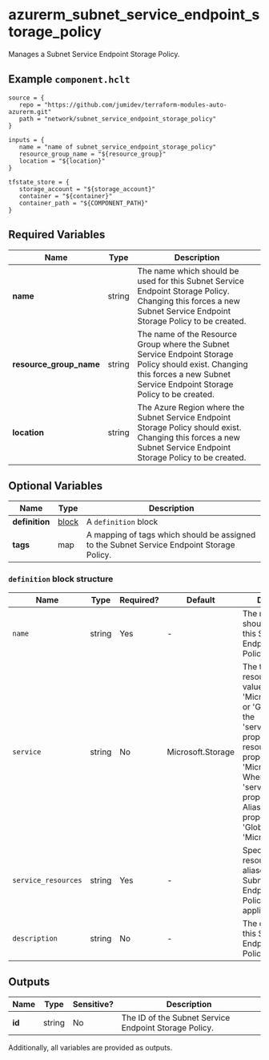 # azurerm_subnet_service_endpoint_storage_policy

Manages a Subnet Service Endpoint Storage Policy.

## Example `component.hclt`

```hcl
source = {
   repo = "https://github.com/jumidev/terraform-modules-auto-azurerm.git"   
   path = "network/subnet_service_endpoint_storage_policy"   
}

inputs = {
   name = "name of subnet_service_endpoint_storage_policy"   
   resource_group_name = "${resource_group}"   
   location = "${location}"   
}

tfstate_store = {
   storage_account = "${storage_account}"   
   container = "${container}"   
   container_path = "${COMPONENT_PATH}"   
}

```

## Required Variables

| Name | Type |  Description |
| ---- | --------- |  ----------- |
| **name** | string |  The name which should be used for this Subnet Service Endpoint Storage Policy. Changing this forces a new Subnet Service Endpoint Storage Policy to be created. | 
| **resource_group_name** | string |  The name of the Resource Group where the Subnet Service Endpoint Storage Policy should exist. Changing this forces a new Subnet Service Endpoint Storage Policy to be created. | 
| **location** | string |  The Azure Region where the Subnet Service Endpoint Storage Policy should exist. Changing this forces a new Subnet Service Endpoint Storage Policy to be created. | 

## Optional Variables

| Name | Type |  Description |
| ---- | --------- |  ----------- |
| **definition** | [block](#definition-block-structure) |  A `definition` block | 
| **tags** | map |  A mapping of tags which should be assigned to the Subnet Service Endpoint Storage Policy. | 

### `definition` block structure

| Name | Type | Required? | Default | Description |
| ---- | ---- | --------- | ------- | ----------- |
| `name` | string | Yes | - | The name which should be used for this Subnet Service Endpoint Storage Policy Definition. |
| `service` | string | No | Microsoft.Storage | The type of service resources. Valid values are 'Microsoft.Storage' or 'Global'. When the 'service_resources' property contains resource IDs, this property must be 'Microsoft.Storage'. When the 'service_resources' property contains Aliases, this property must be 'Global'. Defaults to 'Microsoft.Storage'. |
| `service_resources` | string | Yes | - | Specifies a list of resources or aliases that this Subnet Service Endpoint Storage Policy Definition applies to. |
| `description` | string | No | - | The description of this Subnet Service Endpoint Storage Policy Definition. |



## Outputs

| Name | Type | Sensitive? | Description |
| ---- | ---- | --------- | --------- |
| **id** | string | No  | The ID of the Subnet Service Endpoint Storage Policy. | 

Additionally, all variables are provided as outputs.
